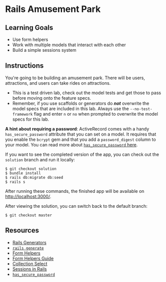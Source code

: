 # Rails Amusement Park

## Learning Goals

- Use form helpers
- Work with multiple models that interact with each other
- Build a simple sessions system

## Instructions

You're going to be building an amusement park. There will be users, attractions,
and users can take rides on attractions.

- This is a test driven lab, check out the model tests and get those to pass
  before moving onto the feature specs.
- Remember, if you use scaffolds or generators do **_not_** overwrite the model
  specs that are included in this lab. Always use the `--no-test-framework` flag
  and enter `n` or `no` when prompted to overwrite the model specs for this lab.

**A hint about requiring a password**: ActiveRecord comes with a handy
`has_secure_password` attribute that you can set on a model. It requires that
you enable the `bcrypt` gem and that you add a `password_digest` column to your
model. You can read more about
[`has_secure_password` here](http://api.rubyonrails.org/classes/ActiveModel/SecurePassword/ClassMethods.html).

If you want to see the completed version of the app, you can check out the `solution`
branch and run it locally:

```console
$ git checkout solution
$ bundle install
$ rails db:migrate db:seed
$ rails s
```

After running these commands, the finished app will be available on
[http://localhost:3000/](http://localhost:3000/).

After viewing the solution, you can switch back to the default branch:

```console
$ git checkout master
```

## Resources

- [Rails Generators](http://guides.rubyonrails.org/generators.html)
- [`rails generate`](https://guides.rubyonrails.org/command_line.html#rails-generate)
- [Form Helpers](http://api.rubyonrails.org/classes/ActionView/Helpers/FormHelper.html)
- [Form Helpers Guide](http://guides.rubyonrails.org/form_helpers.html)
- [Collection Select](http://stackoverflow.com/questions/8907867/can-someone-explain-collection-select-to-me-in-clear-simple-terms)
- [Sessions in Rails](http://guides.rubyonrails.org/security.html#sessions)
- [`has_secure_password`](http://api.rubyonrails.org/classes/ActiveModel/SecurePassword/ClassMethods.html)

